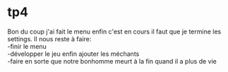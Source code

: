 # tp4
Bon du coup j'ai fait le menu enfin c'est en cours il faut que je termine les settings. 
Il nous reste à faire: \
-finir le menu\
-développer le jeu enfin ajouter les méchants\
-faire en sorte que notre bonhomme meurt à la fin quand il a plus de vie 
